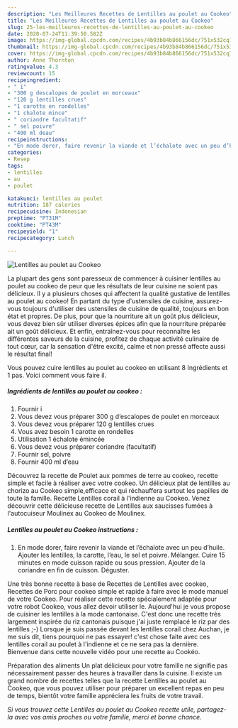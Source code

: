 ```yaml
---
description: "Les Meilleures Recettes de Lentilles au poulet au Cookeo"
title: "Les Meilleures Recettes de Lentilles au poulet au Cookeo"
slug: 25-les-meilleures-recettes-de-lentilles-au-poulet-au-cookeo
date: 2020-07-24T11:39:50.582Z
image: https://img-global.cpcdn.com/recipes/4b93b84b866156dc/751x532cq70/lentilles-au-poulet-au-cookeo-photo-principale-de-la-recette.jpg
thumbnail: https://img-global.cpcdn.com/recipes/4b93b84b866156dc/751x532cq70/lentilles-au-poulet-au-cookeo-photo-principale-de-la-recette.jpg
cover: https://img-global.cpcdn.com/recipes/4b93b84b866156dc/751x532cq70/lentilles-au-poulet-au-cookeo-photo-principale-de-la-recette.jpg
author: Anne Thornton
ratingvalue: 4.3
reviewcount: 15
recipeingredient:
- " i"
- "300 g descalopes de poulet en morceaux"
- "120 g lentilles crues"
- "1 carotte en rondelles"
- "1 chalote mince"
- " coriandre facultatif"
- " sel poivre"
- "400 ml deau"
recipeinstructions:
- "En mode dorer, faire revenir la viande et l’échalote avec un peu d’huile. Ajouter les lentilles, la carotte, l’eau, le sel et poivre. Mélanger. Cuire 15 minutes en mode cuisson rapide ou sous pression. Ajouter de la coriandre en fin de cuisson. Déguster."
categories:
- Resep
tags:
- lentilles
- au
- poulet

katakunci: lentilles au poulet 
nutrition: 187 calories
recipecuisine: Indonesian
preptime: "PT31M"
cooktime: "PT43M"
recipeyield: "1"
recipecategory: Lunch

---
```



![Lentilles au poulet au Cookeo](https://img-global.cpcdn.com/recipes/4b93b84b866156dc/751x532cq70/lentilles-au-poulet-au-cookeo-photo-principale-de-la-recette.jpg)

La plupart des gens sont paresseux de commencer à cuisiner lentilles au poulet au cookeo de peur que les résultats de leur cuisine ne soient pas délicieux. Il y a plusieurs choses qui affectent la qualité gustative de lentilles au poulet au cookeo! En partant du type d'ustensiles de cuisine, assurez-vous toujours d'utiliser des ustensiles de cuisine de qualité, toujours en bon état et propres. De plus, pour que la nourriture ait un goût plus délicieux, vous devez bien sûr utiliser diverses épices afin que la nourriture préparée ait un goût délicieux. Et enfin, entraînez-vous pour reconnaître les différentes saveurs de la cuisine, profitez de chaque activité culinaire de tout cœur, car la sensation d'être excité, calme et non pressé affecte aussi le résultat final!

<!--inarticleads1-->

Vous pouvez cuire lentilles au poulet au cookeo en utilisant 8 Ingrédients et 1 pas. Voici comment vous faire il.

##### Ingrédients de lentilles au poulet au cookeo :

1. Fournir  i
1. Vous devez vous préparer 300 g d’escalopes de poulet en morceaux
1. Vous devez vous préparer 120 g lentilles crues
1. Vous avez besoin 1 carotte en rondelles
1. Utilisation 1 échalote émincée
1. Vous devez vous préparer  coriandre (facultatif)
1. Fournir  sel, poivre
1. Fournir 400 ml d’eau


Découvrez la recette de Poulet aux pommes de terre au cookeo, recette simple et facile à réaliser avec votre cookeo. Un délicieux plat de lentilles au chorizo au Cookeo simple,efficace et qui réchauffera surtout les papilles de toute la famille. Recette Lentilles corail à l&#39;indienne au Cookeo. Venez découvrir cette délicieuse recette de Lentilles aux saucisses fumées à l&#39;autocuiseur Moulinex au Cookeo de Moulinex. 

<!--inarticleads2-->

##### Lentilles au poulet au Cookeo instructions :

1. En mode dorer, faire revenir la viande et l’échalote avec un peu d’huile. Ajouter les lentilles, la carotte, l’eau, le sel et poivre. Mélanger. Cuire 15 minutes en mode cuisson rapide ou sous pression. Ajouter de la coriandre en fin de cuisson. Déguster.


Une très bonne recette à base de Recettes de Lentilles avec cookeo, Recettes de Porc pour cookeo simple et rapide à faire avec le mode manuel de votre Cookeo. Pour réaliser cette recette spécialement adaptée pour votre robot Cookeo, vous allez devoir utiliser le. Aujourd&#39;hui je vous propose de cuisiner les lentilles à la mode cantonaise. C&#39;est donc une recette très largement inspirée du riz cantonais puisque j&#39;ai juste remplacé le riz par des lentilles ;-) Lorsque je suis passée devant les lentilles corail chez Auchan, je me suis dit, tiens pourquoi ne pas essayer! c&#39;est chose faite avec ces lentilles corail au poulet à l&#39;indienne et ce ne sera pas la dernière. Bienvenue dans cette nouvelle vidéo pour une recette au Cookéo. 

<!--inarticleads1-->

<p>
Préparation des aliments Un plat délicieux pour votre famille ne signifie pas nécessairement passer des heures à travailler dans la cuisine. Il existe un grand nombre de recettes telles que la recette Lentilles au poulet au Cookeo, que vous pouvez utiliser pour préparer un excellent repas en peu de temps, bientôt votre famille appréciera les fruits de votre travail.
</p>

<p>
<i>Si vous trouvez cette Lentilles au poulet au Cookeo recette utile, partagez-la avec vos amis proches ou votre famille, merci et bonne chance.</i>
</p>
